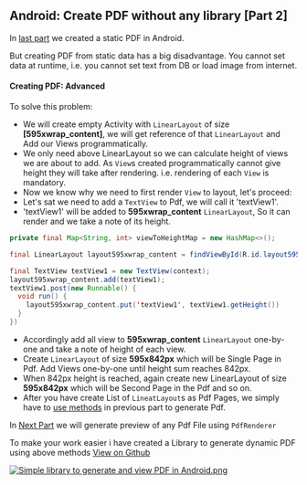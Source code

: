 ## Android: Create PDF without any library [Part 2]

In  [last part](https://blog.tejpratapsingh.com/android-create-pdf-without-any-library-ck9dz0vdg05agcxs14l1ix0rg)  we created a static PDF in Android.

But creating PDF from static data has a big disadvantage. You cannot set data at runtime, i.e. you cannot set text from DB or load image from internet.

#### Creating PDF: Advanced

To solve this problem:
- We will create empty Activity with `LinearLayout` of size **[595xwrap_content]**, we will get reference of that `LinearLayout` and Add our Views programmatically.
- We only need above LinearLayout so we can calculate height of views we are about to add. As `View`s 
created programmatically cannot give height they will take after rendering. i.e. rendering of each `View` is mandatory.
- Now we know why we need to first render `View` to layout, let's proceed:
- Let's sat we need to add a `TextView` to Pdf, we will call it 'textView1'.
- 'textView1' will be added to **595xwrap_content** `LinearLayout`, So it can render and we take a note of its height.

```java
private final Map<String, int> viewToHeightMap = new HashMap<>();

final LinearLayout layout595xwrap_content = findViewById(R.id.layout595xwrap_content);

final TextView textView1 = new TextView(context);
layout595xwrap_content.add(textView1);
textView1.post(new Runnable() {
  void run() {
    layout595xwrap_content.put('textView1', textView1.getHeight())
  }
})
```
- Accordingly add all view to **595xwrap_content** `LinearLayout` one-by-one and take a note of height of each view.
- Create `LinearLayout` of size **595x842px** which will be Single Page in Pdf. Add Views one-by-one until height sum reaches 842px.
- When 842px height is reached, again create new LinearLayout of size **595x842px** which will be Second Page in the Pdf and so on.
- After you have create List of `LineatLayout`s as Pdf Pages, we simply have to  [use methods](https://blog.tejpratapsingh.com/android-create-pdf-without-any-library-ck9dz0vdg05agcxs14l1ix0rg)  in previous part to generate Pdf.

In  [Next Part](https://blog.tejpratapsingh.com/android-create-pdf-without-any-library-part-3-ck9eawv4u05edcss1ftdwo5po)  we will generate preview of any Pdf File using `PdfRenderer`

To make your work easier i have created a Library to generate dynamic PDF using above methods [View on Github](https://github.com/tejpratap46/PDFCreatorAndroid)

 [![Simple library to generate and view PDF in Android.png](https://cdn.hashnode.com/res/hashnode/image/upload/v1587719632043/mXw6_IETk.png)](https://github.com/tejpratap46/PDFCreatorAndroid) 